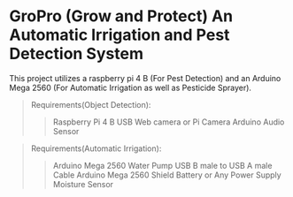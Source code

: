# GroPro (Grow and Protect) An Automatic Irrigation and Pest Detection System
This project utilizes a raspberry pi 4 B (For Pest Detection) and an Arduino Mega 2560 (For Automatic Irrigation as well as Pesticide Sprayer).

> Requirements(Object Detection):
>>Raspberry Pi 4 B
>>USB Web camera or Pi Camera
>>Arduino Audio Sensor

> Requirements(Automatic Irrigation):
>>Arduino Mega 2560
>>Water Pump
>>USB B male to USB A male Cable
>>Arduino Mega 2560 Shield
>>Battery or Any Power Supply
>>Moisture Sensor
